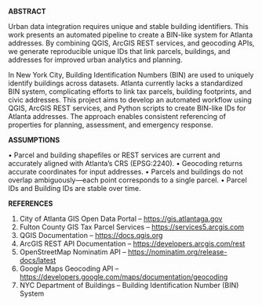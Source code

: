 **ABSTRACT**

Urban data integration requires unique and stable building identifiers. This work presents an automated pipeline to create a BIN-like system for Atlanta addresses. 
By combining QGIS, ArcGIS REST services, and geocoding APIs, we generate reproducible unique IDs that link parcels, buildings, and addresses for improved urban analytics and planning.

In New York City, Building Identification Numbers (BIN) are used to uniquely identify buildings across datasets. Atlanta currently lacks a standardized BIN system, complicating efforts to link tax parcels, building footprints, and civic addresses. This project aims to develop an automated workflow using QGIS, ArcGIS REST services, and Python scripts to create BIN-like IDs for Atlanta addresses. The approach enables consistent referencing of properties for planning, assessment, and emergency response.

**ASSUMPTIONS**

• Parcel and building shapefiles or REST services are current and accurately aligned with Atlanta’s CRS (EPSG:2240).
• Geocoding returns accurate coordinates for input addresses.
• Parcels and buildings do not overlap ambiguously—each point corresponds to a single parcel.
• Parcel IDs and Building IDs are stable over time.


**REFERENCES**
1. City of Atlanta GIS Open Data Portal – https://gis.atlantaga.gov
2. Fulton County GIS Tax Parcel Services – https://services5.arcgis.com
3. QGIS Documentation – https://docs.qgis.org
4. ArcGIS REST API Documentation – https://developers.arcgis.com/rest
5. OpenStreetMap Nominatim API – https://nominatim.org/release-docs/latest
6. Google Maps Geocoding API – https://developers.google.com/maps/documentation/geocoding
7. NYC Department of Buildings – Building Identification Number (BIN) System

